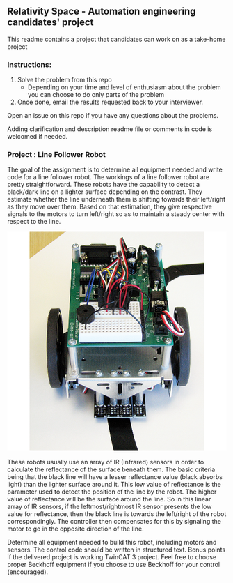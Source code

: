 ## Relativity Space - Automation engineering candidates' project
This readme contains a project that candidates can work on as a take-home project

### Instructions:
1. Solve the problem from this repo
    * Depending on your time and level of enthusiasm about the problem you can choose to do only parts of the problem
2. Once done, email the results requested back to your interviewer.

Open an issue on this repo if you have any questions about the problems.

Adding clarification and description readme file or comments in code is welcomed if needed.

### Project : Line Follower Robot
The goal of the assignment is to determine all equipment needed and write code for a line follower robot. The workings of a line follower robot are pretty straightforward. These robots have the capability to detect a black/dark line on a lighter surface depending on the contrast. They estimate whether the line underneath them is shifting towards their left/right as they move over them. Based on that estimation, they give respective signals to the motors to turn left/right so as to maintain a steady center with respect to the line.

![Line Follower robot](/images/line_follower.png)

These robots usually use an array of IR (Infrared) sensors in order to calculate the reflectance of the surface beneath them. The basic criteria being that the black line will have a lesser reflectance value (black absorbs light) than the lighter surface around it. This low value of reflectance is the parameter used to detect the position of the line by the robot. The higher value of reflectance will be the surface around the line. So in this linear array of IR sensors, if the leftmost/rightmost IR sensor presents the low value for reflectance, then the black line is towards the left/right of the robot correspondingly. The controller then compensates for this by signaling the motor to go in the opposite direction of the line.

Determine all equipment needed to build this robot, including motors and sensors. The control code should be written in structured text. Bonus points if the delivered project is working TwinCAT 3 project. Feel free to choose proper Beckhoff equipment if you choose to use Beckhoff for your control (encouraged).
